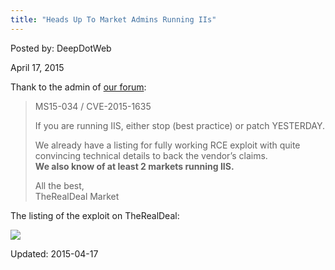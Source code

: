 ```yaml
---
title: "Heads Up To Market Admins Running IIs"
---
```


Posted by: DeepDotWeb 

<span>April 17, 2015</span>


</div><span class="wpsr_floatbts_anchor" data-offset="25"></span><p>Thank to the admin of <a href="#">our forum</a>:</p>
<blockquote><p>MS15-034 / CVE-2015-1635</p>
<p>If you are running IIS, either stop (best practice) or patch YESTERDAY.</p>
<p>We already have a listing for fully working RCE exploit with quite convincing technical details to back the vendor&#8217;s claims.<br/>
<strong>We also know of at least 2 markets running IIS.</strong></p>
<p>All the best,<br/>
    TheRealDeal Market</p></blockquote>
<p>The listing of the exploit on TheRealDeal:</p>

<img src="https://G-I-R.github.io/deepdotweb/imgs/2015/04/exploit.png" rel="lightbox"> 



Updated: 2015-04-17

